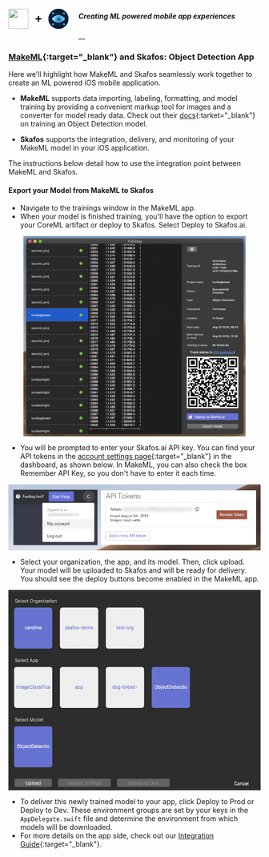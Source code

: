 <img src="https://docs.skafos.ai/assets/skafos_mark.png"
     width="40" height="40"
     style="float: left; margin-right: 10px; margin-bottom: 20px;" />
<img src="/assets/makeml/plus_sign.png"
      width="20" height="20"
      style="float: left; margin-right: 10px; margin-bottom: 10px;margin-top: 10px;" />
<img src="/assets/makeml/makeml.png"
     width="40" height="40"
     style="float: left; margin-right: 20px; margin-bottom: 20px;" />

##### Creating ML powered mobile app experiences

__

### [MakeML](https://makeml.app/){:target="_blank"} and Skafos: Object Detection App

Here we'll highlight how MakeML and Skafos seamlessly work together to create an ML powered iOS mobile application.

* **MakeML** supports data importing, labeling, formatting, and model training by providing a convenient markup tool for images and a converter for model ready data. Check out their [docs](https://makeml.app/docs/doc1){:tarket="_blank"} on training an Object Detection model.

* **Skafos** supports the integration, delivery, and monitoring of your MakeML model in your iOS application.

The instructions below detail how to use the integration point between MakeML and Skafos.

#### Export your Model from MakeML to Skafos

* Navigate to the trainings window in the MakeML app.
* When your model is finished training, you'll have the option to export your CoreML artifact or deploy to Skafos. Select Deploy to Skafos.ai.

<img src="/assets/makeml/training_window.png"
     height="400"
     style="float: center; margin: 0 auto; display: block;" />

* You will be prompted to enter your Skafos.ai API key. You can find your API tokens in the [account settings page](https://dashboard.skafos.ai/settings/account){:target="_blank"} in the dashboard, as shown below. In MakeML, you can also check the box Remember API Key, so you don't have to enter it each time.

<img src="/assets/api_tokens.png"
     style="float: center; margin: 0 auto; display: block;" />

* Select your organization, the app, and its model. Then, click upload. Your model will be uploaded to Skafos and will be ready for delivery. You should see the deploy buttons become enabled in the MakeML app. 

<img src="/assets/makeml/deploy_model_version.png"
     height="400"
     style="float: center; margin: 0 auto; display: block;" />

* To deliver this newly trained model to your app, click Deploy to Prod or Deploy to Dev. These environment groups are set by your keys in the `AppDelegate.swift` file and determine the environment from which models will be downloaded.
* For more details on the app side, check out our [Integration Guide](../integrate.md){:target="_blank"}.
